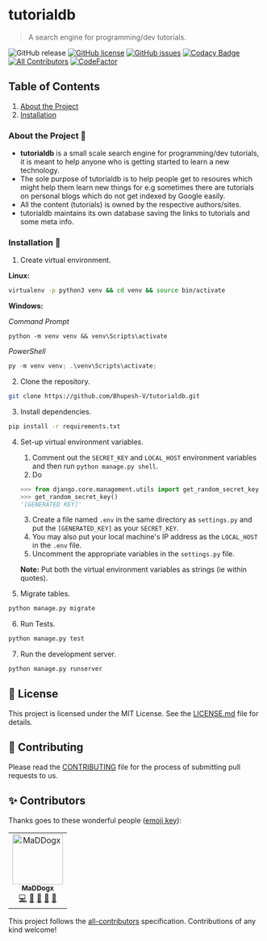 # tutorialdb

> A search engine for programming/dev tutorials.

![GitHub release](https://img.shields.io/github/release/Bhupesh-V/tutorialdb)
[![GitHub license](https://img.shields.io/github/license/Bhupesh-V/tutorialdb)](https://github.com/Bhupesh-V/tutorialdb/blob/master/LICENSE)
[![GitHub issues](https://img.shields.io/github/issues/Bhupesh-V/tutorialdb)](https://github.com/Bhupesh-V/tutorialdb/issues)
[![Codacy Badge](https://api.codacy.com/project/badge/Grade/af7df141776744a49435a876c7b87834)](https://app.codacy.com/app/Bhupesh-V/tutorialdb?utm_source=github.com&utm_medium=referral&utm_content=Bhupesh-V/tutorialdb&utm_campaign=Badge_Grade_Dashboard)
[![All Contributors](https://img.shields.io/badge/all_contributors-1-orange.svg?style=flat-square)](#contributors)
[![CodeFactor](https://www.codefactor.io/repository/github/bhupesh-v/tutorialdb/badge)](https://www.codefactor.io/repository/github/bhupesh-v/tutorialdb)

## Table of Contents

1. [About the Project](#about-the-project)
2. [Installation](#installation-)


### About the Project 🔘

- **tutorialdb** is a small scale search engine for programming/dev tutorials, it is meant to help anyone who is getting started to learn a new technology.
- The sole purpose of tutorialdb is to help people get to resoures which might help them learn new things for e.g sometimes there are tutorials on personal blogs which do not get indexed by Google easily.
- All the content (tutorials) is owned by the respective authors/sites.
- tutorialdb maintains its own database saving the links to tutorials and some meta info.

### Installation 🔮

1. Create virtual environment.

**Linux:**
```bash
virtualenv -p python3 venv && cd venv && source bin/activate
```

**Windows:**

*Command Prompt*
```batch
python -m venv venv && venv\Scripts\activate
```

*PowerShell*
```PowerShell
py -m venv venv; .\venv\Scripts\activate;
```

2. Clone the repository.

```bash
git clone https://github.com/Bhupesh-V/tutorialdb.git
```    

3. Install dependencies.

```bash
pip install -r requirements.txt
```

4. Set-up virtual environment variables.

	1. Comment out the `SECRET_KEY` and `LOCAL_HOST` environment variables and then run `python manage.py shell`.
	2. Do 
	```python
	>>> from django.core.management.utils import get_random_secret_key
	>>> get_random_secret_key()
	'[GENERATED KEY]'
	```
	3. Create a file named `.env` in the same directory as `settings.py` and put the `[GENERATED_KEY]` as your `SECRET_KEY`.
	4. You may also put your local machine's IP address as the `LOCAL_HOST` in the `.env` file.
	5. Uncomment the appropriate variables in the `settings.py` file.

	__Note:__ Put both the virtual environment variables as strings (ie within quotes).

5. Migrate tables.

```bash
python manage.py migrate
```

6. Run Tests.

```bash
python manage.py test
```

7. Run the development server.

```bash
python manage.py runserver
```

## 📝 License

This project is licensed under the MIT License. See the [LICENSE.md](LICENSE) file for details.

## 👋 Contributing

Please read the [CONTRIBUTING](CONTRIBUTING.md) file for the process of submitting pull requests to us.

## ✨ Contributors

Thanks goes to these wonderful people ([emoji key](https://allcontributors.org/docs/en/emoji-key)):

<!-- ALL-CONTRIBUTORS-LIST:START - Do not remove or modify this section -->
<!-- prettier-ignore -->
<table>
  <tr>
    <td align="center"><a href="https://github.com/Animesh-Ghosh"><img src="https://avatars3.githubusercontent.com/u/34956994?v=4" width="100px;" alt="MaDDogx"/><br /><sub><b>MaDDogx</b></sub></a><br /><a href="https://github.com/Bhupesh-V/tutorialdb/commits?author=Animesh-Ghosh" title="Code">💻</a> <a href="https://github.com/Bhupesh-V/tutorialdb/issues?q=author%3AAnimesh-Ghosh" title="Bug reports">🐛</a> <a href="#ideas-Animesh-Ghosh" title="Ideas, Planning, & Feedback">🤔</a> <a href="#review-Animesh-Ghosh" title="Reviewed Pull Requests">👀</a> <a href="#userTesting-Animesh-Ghosh" title="User Testing">📓</a></td>
  </tr>
</table>

<!-- ALL-CONTRIBUTORS-LIST:END -->

This project follows the [all-contributors](https://github.com/all-contributors/all-contributors) specification. Contributions of any kind welcome!